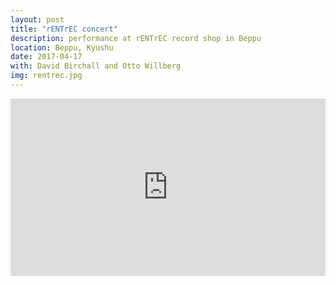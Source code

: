 ```yaml
---
layout: post
title: "rENTrEC concert"
description: performance at rENTrEC record shop in Beppu
location: Beppu, Kyushu
date: 2017-04-17
with: David Birchall and Otto Willberg
img: rentrec.jpg
---
```


<div style="padding:56.25% 0 0 0;position:relative;"><iframe src="https://player.vimeo.com/video/222213113?byline=0&portrait=0" style="position:absolute;top:0;left:0;width:100%;height:100%;" frameborder="0" webkitallowfullscreen mozallowfullscreen allowfullscreen></iframe></div><script src="https://player.vimeo.com/api/player.js"></script>
